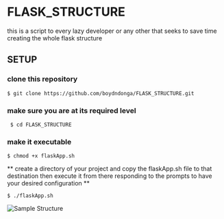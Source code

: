 # FLASK_STRUCTURE
this is a script to every lazy developer or any other that seeks to save time creating the whole flask structure

## SETUP

### clone this repository

``` $ git clone https://github.com/boydndonga/FLASK_STRUCTURE.git ```

### make sure you are at its required level

``` $ cd FLASK_STRUCTURE```

### make it executable

``` $ chmod +x flaskApp.sh ```

** create a directory of your project and copy the flaskApp.sh file to that destination then execute it from there responding to the prompts to have your desired configuration **

``` $ ./flaskApp.sh ```


![Sample Structure](flaskStructure.png)